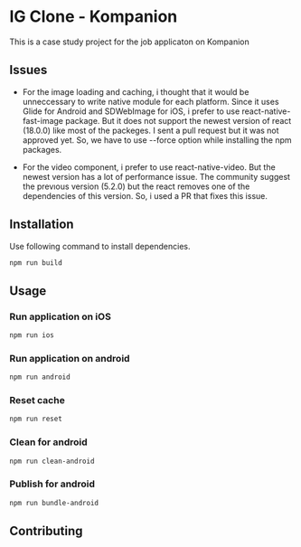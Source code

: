 # IG Clone - Kompanion

This is a case study project for the job applicaton on Kompanion

## Issues

- For the image loading and caching, i thought that it would be unneccessary to write native module for each platform. Since it uses Glide for Android and SDWebImage for iOS, i prefer to use react-native-fast-image package. But it does not support the newest version of react (18.0.0) like most of the packeges. I sent a pull request but it was not approved yet. So, we have to use --force option while installing the npm packages.

- For the video component, i prefer to use react-native-video. But the newest version has a lot of performance issue. The community suggest the prevıous version (5.2.0) but the react removes one of the dependencies of this version. So, i used a PR that fixes this issue.

## Installation

Use following command to install dependencies.

```bash
npm run build
```

## Usage

### Run application on iOS

```bash
npm run ios
```

### Run application on android

```bash
npm run android
```

### Reset cache

```bash
npm run reset
```

### Clean for android

```bash
npm run clean-android
```

### Publish for android

```bash
npm run bundle-android
```

## Contributing
